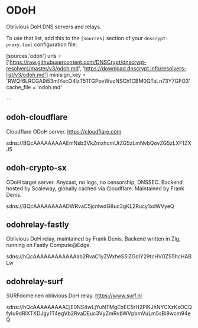 # ODoH

Oblivious DoH DNS servers and relays.

To use that list, add this to the `[sources]` section of your `dnscrypt-proxy.toml` configuration file:

[sources.'odoh']
urls = ['https://raw.githubusercontent.com/DNSCrypt/dnscrypt-resolvers/master/v3/odoh.md', 'https://download.dnscrypt.info/resolvers-list/v3/odoh.md']
minisign_key = 'RWQf6LRCGA9i53mlYecO4IzT51TGPpvWucNSCh1CBM0QTaLn73Y7GFO3'
cache_file = 'odoh.md'

--


## odoh-cloudflare

Cloudflare ODoH server.
https://cloudflare.com

sdns://BQcAAAAAAAAAEmNsb3VkZmxhcmUtZG5zLmNvbQovZG5zLXF1ZXJ5


## odoh-crypto-sx

ODoH target server. Anycast, no logs, no censorship, DNSSEC.
Backend hosted by Scaleway, globally cached via Cloudflare.
Maintained by Frank Denis.

sdns://BQcAAAAAAAAADWRvaC5jcnlwdG8uc3gKL2Rucy1xdWVyeQ


## odohrelay-fastly

Oblivious DoH relay, maintained by Frank Denis.
Backend written in Zig, running on Fastly Compute@Edge.

sdns://hQcAAAAAAAAAAAAab2RvaC1yZWxheS5lZGdlY29tcHV0ZS5hcHABLw


## odohrelay-surf

SURFdomeinen oblivious DoH relay.
https://www.surf.nl

sdns://hQcAAAAAAAAACjE0NS4wLjYuNTMgEbEC5rH2PlKJhNYCXzKxOCQfyIu9dRlXTXDJgy1T4egVb2RvaDEuc3VyZmRvbWVpbmVuLm5sBi9wcm94eQ

